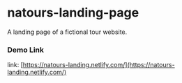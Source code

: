 # natours-landing-page
A landing page of a fictional tour website.

### Demo Link

link: [https://natours-landing.netlify.com/](https://natours-landing.netlify.com/)

